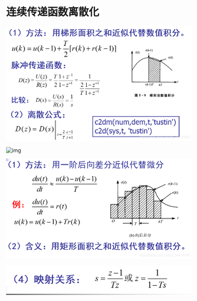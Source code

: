 # 连续传递函数离散化

![img](..\picture\13SWodbKk6OqGlz.png)

![img](C:\Users\dell\Desktop\Learning-Notes\控制原理\20191119215538164.png)

![img](..\picture\20191119215640292.png)

![img](..\picture\20191119215721557.png)